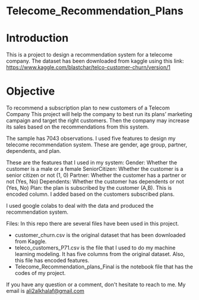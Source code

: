 # Telecome_Recommendation_Plans
# Introduction
This is a project to design a recommendation system for a telecome company. The dataset has been downloaded from kaggle using this link: https://www.kaggle.com/blastchar/telco-customer-churn/version/1

# Objective
To recommend a subscription plan to new customers of a Telecom Company
This project will help the company to best run its plans’ marketing campaign and target the right customers. Then the company may increase its sales based on the recommendations from this system.

The sample has 7043 observations. I used five features to design my telecome recommendation system. These are gender, age group, partner, dependents, and plan.

These are the features that I used in my system:
Gender: Whether the customer is a male or a female
SeniorCitizen: Whether the customer is a senior citizen or not (1, 0)
Partner: Whether the customer has a partner or not (Yes, No)
Dependents: Whether the customer has dependents or not (Yes, No)
Plan: the plan is subscribed by the customer (A,B). This is encoded column. I added based on the customers subscribed plans.

I used google colabs to deal with the data and produced the recommendation system.

Files:
In this repo there are several files have been used in this project.
- customer_churn.csv is the original dataset that has been downloaded from Kaggle.
- teleco_customers_P71.csv is the file that I used to do my machine learning modeling. It has five columns from the original dataset. Also, this file has encoded features.
- Telecome_Recommendation_plans_Final is the notebook file that has the codes of my project.

If you have any question or a comment, don't hesitate to reach to me. My email is ali2alkhalaf@gmail.com



